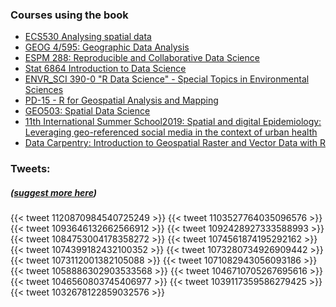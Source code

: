 
### Courses using the book

- [ECS530 Analysing spatial data](https://www.nhh.no/en/courses/analysing-spatial-data/)
- [GEOG 4\/595: Geographic Data Analysis](https://pjbartlein.github.io/GeogDataAnalysis/)
- [ESPM 288: Reproducible and Collaborative Data Science](https://espm-288.carlboettiger.info/)
- [Stat 6864 Introduction to Data Science](http://www.sci.csueastbay.edu/~esuess/stat6864/)
- [ENVR_SCI 390-0 "R Data Science" - Special Topics in Environmental Sciences](https://www.northwestern.edu/class-descriptions/4730/WCAS/ENVR_SCI/390-0/28232.html)
- [PD-15 - R for Geospatial Analysis and Mapping](https://gistbok.ucgis.org/bok-topics/r-geospatial-analysis-and-mapping)
- [GEO503: Spatial Data Science](http://adamwilson.us/SpatialDataScience/)
- [11th International Summer School2019: Spatial and digital Epidemiology: Leveraging geo-referenced social media in the context of urban health](http://spatialepidemiology.strikingly.com/)
- [Data Carpentry: Introduction to Geospatial Raster and Vector Data with R](https://datacarpentry.org/r-raster-vector-geospatial/)

### Tweets:
##### ([suggest more here](https://github.com/geocompr/geocompr.github.io/edit/source/content/guestbook/index.md))

{{< tweet 1120870984540725249 >}}
{{< tweet 1103527764035096576 >}}
{{< tweet 1093646132662566912 >}}
{{< tweet 1092428927333588993 >}}
{{< tweet 1084753004178358272 >}}
{{< tweet 1074561874195292162 >}}
{{< tweet 1074399182432100352 >}}
{{< tweet 1073280734926909442 >}}
{{< tweet 1073112001382105088 >}}
{{< tweet 1071082943056093186 >}}
{{< tweet 1058886302903533568 >}}
{{< tweet 1046710705267695616 >}}
{{< tweet 1046560803745406977 >}}
{{< tweet 1039117359586279425 >}}
{{< tweet 1032678122859032576 >}}


